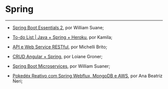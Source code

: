 # Spring

---

   - [Spring Boot Essentials 2](https://www.youtube.com/playlist?list=PL62G310vn6nFBIxp6ZwGnm8xMcGE3VA5H), por William Suane;

   - [To-do List | Java + Spring + Heroku](https://www.youtube.com/playlist?list=PL_pqVN-1MnwMScqW3AnPR0oA2SiBy0d2_), por Kamila;

   - [API e Web Service RESTful](https://www.youtube.com/playlist?list=PL8iIphQOyG-B0cdIn3_-agWEYaEsdTVYI), por Michelli Brito;

   - [CRUD Angular + Spring](https://www.youtube.com/playlist?list=PLGxZ4Rq3BOBpwaVgAPxTxhdX_TfSVlTcY), por Loiane Groner;
   
   - [Spring Boot Microservices](https://www.youtube.com/playlist?list=PL62G310vn6nH_iMQoPMhIlK_ey1npyUUl), por William Suaner;
   
   - [Pokedéx Reativo com Spring Webflux, MongoDB e AWS](https://www.youtube.com/playlist?list=PLmdyvKzGNf-xpnHkvaut7FwlNt3_lsbYz), por Ana Beatriz Neri;
